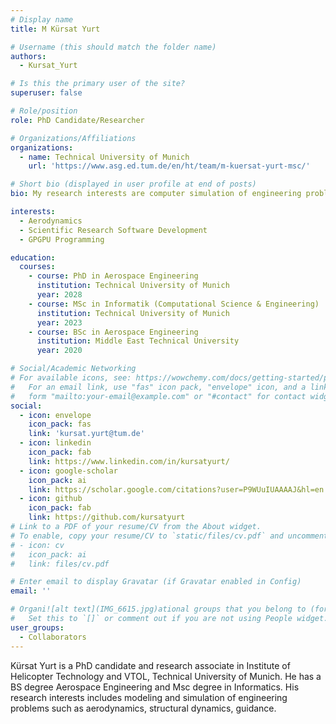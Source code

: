 ```yaml
---
# Display name
title: M Kürsat Yurt

# Username (this should match the folder name)
authors:
  - Kursat_Yurt

# Is this the primary user of the site?
superuser: false

# Role/position
role: PhD Candidate/Researcher

# Organizations/Affiliations
organizations:
  - name: Technical University of Munich
    url: 'https://www.asg.ed.tum.de/en/ht/team/m-kuersat-yurt-msc/'

# Short bio (displayed in user profile at end of posts)
bio: My research interests are computer simulation of engineering problems.

interests:
  - Aerodynamics
  - Scientific Research Software Development
  - GPGPU Programming

education:
  courses:
    - course: PhD in Aerospace Engineering
      institution: Technical University of Munich
      year: 2028
    - course: MSc in Informatik (Computational Science & Engineering)
      institution: Technical University of Munich
      year: 2023
    - course: BSc in Aerospace Engineering
      institution: Middle East Technical University
      year: 2020

# Social/Academic Networking
# For available icons, see: https://wowchemy.com/docs/getting-started/page-builder/#icons
#   For an email link, use "fas" icon pack, "envelope" icon, and a link in the
#   form "mailto:your-email@example.com" or "#contact" for contact widget.
social:
  - icon: envelope
    icon_pack: fas
    link: 'kursat.yurt@tum.de'
  - icon: linkedin
    icon_pack: fab
    link: https://www.linkedin.com/in/kursatyurt/
  - icon: google-scholar
    icon_pack: ai
    link: https://scholar.google.com/citations?user=P9WUuIUAAAAJ&hl=en
  - icon: github
    icon_pack: fab
    link: https://github.com/kursatyurt
# Link to a PDF of your resume/CV from the About widget.
# To enable, copy your resume/CV to `static/files/cv.pdf` and uncomment the lines below.
# - icon: cv
#   icon_pack: ai
#   link: files/cv.pdf

# Enter email to display Gravatar (if Gravatar enabled in Config)
email: ''

# Organi![alt text](IMG_6615.jpg)ational groups that you belong to (for People widget)
#   Set this to `[]` or comment out if you are not using People widget.
user_groups:
  - Collaborators
---
```


Kürsat Yurt is a PhD candidate and research associate in Institute of Helicopter Technology and VTOL, Technical University of Munich. He has a BS degree Aerospace Engineering and Msc degree in Informatics. His research interests includes modeling and simulation of engineering problems such as aerodynamics, structural dynamics, guidance. 